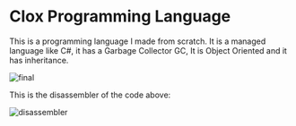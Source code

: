 # Clox Programming Language
 
This is a programming language I made from scratch. It is a managed language like C#, it has a Garbage Collector GC, It is Object Oriented and it has inheritance.

![final](https://github.com/user-attachments/assets/ef7315d9-cccb-440f-81e1-72c22294a089)

This is the disassembler of the code above:

![disassembler](https://github.com/user-attachments/assets/0765a153-da57-485d-a5f4-69fb62bb3b07)
